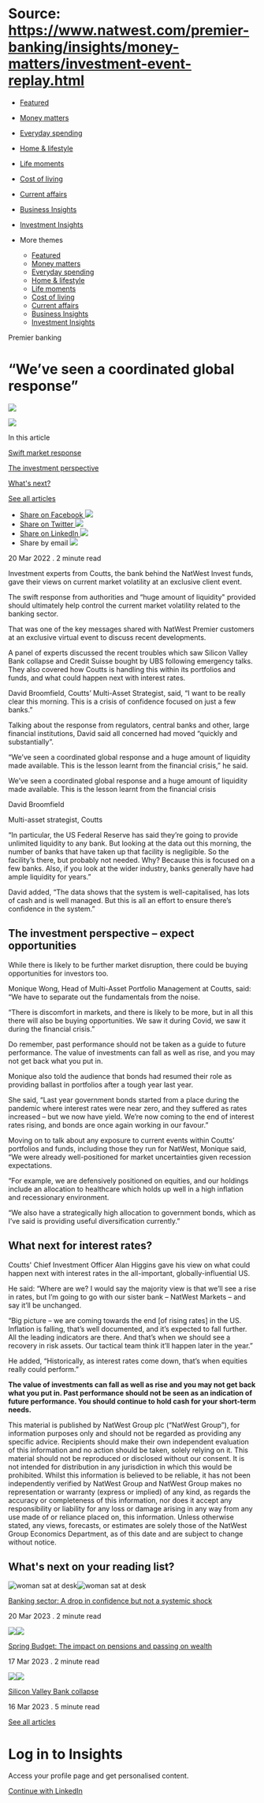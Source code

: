 # Source: https://www.natwest.com/premier-banking/insights/money-matters/investment-event-replay.html

* [Featured](https://www.natwest.com/premier-banking/insights.html)
* [Money matters](https://www.natwest.com/premier-banking/insights/money-matters.html)
* [Everyday spending](https://www.natwest.com/premier-banking/insights/spending.html)
* [Home & lifestyle](https://www.natwest.com/premier-banking/insights/at-home.html)
* [Life moments](https://www.natwest.com/premier-banking/insights/life-moments.html)
* [Cost of living](https://www.natwest.com/premier-banking/insights/cost-of-living.html)
* [Current affairs](https://www.natwest.com/premier-banking/insights/current-affairs.html)
* [Business Insights](https://www.natwest.com/business/insights.html)
* [Investment Insights](https://www.natwest.com/investments/our-insights.html)
* More themes

  + [Featured](https://www.natwest.com/premier-banking/insights.html "link")
  + [Money matters](https://www.natwest.com/premier-banking/insights/money-matters.html "link")
  + [Everyday spending](https://www.natwest.com/premier-banking/insights/spending.html "link")
  + [Home & lifestyle](https://www.natwest.com/premier-banking/insights/at-home.html "link")
  + [Life moments](https://www.natwest.com/premier-banking/insights/life-moments.html "link")
  + [Cost of living](https://www.natwest.com/premier-banking/insights/cost-of-living.html "link")
  + [Current affairs](https://www.natwest.com/premier-banking/insights/current-affairs.html "link")
  + [Business Insights](https://www.natwest.com/business/insights.html "link")
  + [Investment Insights](https://www.natwest.com/investments/our-insights.html "link")

Premier banking

# “We’ve seen a coordinated global response”

![](https://www.natwest.com/content/dam/natwest/personal/investments/article/image.dim.180.nw-prem-photo-woman-standing-with-tablet-article.jpg)

![](https://www.natwest.com/content/dam/natwest/personal/investments/article/image.dim.full.nw-prem-photo-woman-standing-with-tablet-article.jpg)

In this article

[Swift market response](#swift "Swift market response")

[The investment perspective](#perspective "The investment perspective")

[What's next?](#next "What's next?")

[See all articles](#articles "See all articles")

* [Share on Facebook ![](https://www.natwest.com/content/dam/natwest/business-insights/social-icons/facebook.png)](https://www.facebook.com/sharer/sharer.php?u=https://www.natwest.com/premier-banking/insights/money-matters/investment-event-replay.html)
* [Share on Twitter ![](https://www.natwest.com/content/dam/natwest/business-insights/social-icons/twitter.png)](https://www.twitter.com/share?url=https://www.natwest.com/premier-banking/insights/money-matters/investment-event-replay.html)
* [Share on LinkedIn ![](https://www.natwest.com/content/dam/natwest/business-insights/social-icons/linkedin.png)](http://www.linkedin.com/shareArticle?mini=true&url=https://www.natwest.com/premier-banking/insights/money-matters/investment-event-replay.html)
* Share by email ![](https://www.natwest.com/content/dam/natwest/business-insights/social-icons/email.png)

20 Mar 2022
. 2 minute read

Investment experts from Coutts, the bank behind the NatWest Invest funds, gave their views on current market volatility at an exclusive client event.

The swift response from authorities and “huge amount of liquidity" provided should ultimately help control the current market volatility related to the banking sector.

That was one of the key messages shared with NatWest Premier customers at an exclusive virtual event to discuss recent developments.

A panel of experts discussed the recent troubles which saw Silicon Valley Bank collapse and Credit Suisse bought by UBS following emergency talks. They also covered how Coutts is handling this within its portfolios and funds, and what could happen next with interest rates.

David Broomfield, Coutts’ Multi-Asset Strategist, said, “I want to be really clear this morning. This is a crisis of confidence focused on just a few banks.”

Talking about the response from regulators, central banks and other, large financial institutions, David said all concerned had moved “quickly and substantially”.

“We’ve seen a coordinated global response and a huge amount of liquidity made available. This is the lesson learnt from the financial crisis,” he said.

We’ve seen a coordinated global response and a huge amount of liquidity made available. This is the lesson learnt from the financial crisis

David Broomfield

Multi-asset strategist, Coutts

“In particular, the US Federal Reserve has said they’re going to provide unlimited liquidity to any bank. But looking at the data out this morning, the number of banks that have taken up that facility is negligible. So the facility’s there, but probably not needed. Why? Because this is focused on a few banks. Also, if you look at the wider industry, banks generally have had ample liquidity for years.”

David added, “The data shows that the system is well-capitalised, has lots of cash and is well managed. But this is all an effort to ensure there’s confidence in the system.”

## The investment perspective – expect opportunities

While there is likely to be further market disruption, there could be buying opportunities for investors too.

Monique Wong, Head of Multi-Asset Portfolio Management at Coutts, said: “We have to separate out the fundamentals from the noise.

“There is discomfort in markets, and there is likely to be more, but in all this there will also be buying opportunities. We saw it during Covid, we saw it during the financial crisis.”

Do remember, past performance should not be taken as a guide to future performance. The value of investments can fall as well as rise, and you may not get back what you put in.

Monique also told the audience that bonds had resumed their role as providing ballast in portfolios after a tough year last year.

She said, “Last year government bonds started from a place during the pandemic where interest rates were near zero, and they suffered as rates increased – but we now have yield. We’re now coming to the end of interest rates rising, and bonds are once again working in our favour.”

Moving on to talk about any exposure to current events within Coutts’ portfolios and funds, including those they run for NatWest, Monique said, “We were already well-positioned for market uncertainties given recession expectations.

“For example, we are defensively positioned on equities, and our holdings include an allocation to healthcare which holds up well in a high inflation and recessionary environment.

“We also have a strategically high allocation to government bonds, which as I’ve said is providing useful diversification currently.”

## What next for interest rates?

Coutts' Chief Investment Officer Alan Higgins gave his view on what could happen next with interest rates in the all-important, globally-influential US.

He said: “Where are we? I would say the majority view is that we’ll see a rise in rates, but I’m going to go with our sister bank – NatWest Markets – and say it’ll be unchanged.

“Big picture – we are coming towards the end [of rising rates] in the US. Inflation is falling, that’s well documented, and it’s expected to fall further. All the leading indicators are there. And that’s when we should see a recovery in risk assets. Our tactical team think it’ll happen later in the year.”

He added, “Historically, as interest rates come down, that’s when equities really could perform.”

**The value of investments can fall as well as rise and you may not get back what you put in. Past performance should not be seen as an indication of future performance. You should continue to hold cash for your short-term needs.**

This material is published by NatWest Group plc (“NatWest Group”), for information purposes only and should not be regarded as providing any specific advice. Recipients should make their own independent evaluation of this information and no action should be taken, solely relying on it. This material should not be reproduced or disclosed without our consent. It is not intended for distribution in any jurisdiction in which this would be prohibited. Whilst this information is believed to be reliable, it has not been independently verified by NatWest Group and NatWest Group makes no representation or warranty (express or implied) of any kind, as regards the accuracy or completeness of this information, nor does it accept any responsibility or liability for any loss or damage arising in any way from any use made of or reliance placed on, this information. Unless otherwise stated, any views, forecasts, or estimates are solely those of the NatWest Group Economics Department, as of this date and are subject to change without notice.

## What's next on your reading list?

![woman sat at desk](https://www.natwest.com/content/dam/natwest/business-insights/markets-and-economics/image.dim.180.nw-photo-people-walking-in-city-sunlight-getty-hero.jpg)![woman sat at desk](https://www.natwest.com/content/dam/natwest/business-insights/markets-and-economics/image.dim.360.nw-photo-people-walking-in-city-sunlight-getty-hero.jpg)

[Banking sector: A drop in confidence but not a systemic shock](https://www.natwest.com/content/natwest_com/en_uk/premier-banking/insights/current-affairs/banking-sector-not-systemic-shock.html)

20 Mar 2023 . 2 minute read

![](https://www.natwest.com/content/dam/natwest/premier/photography/article/image.dim.180.nw-prem-photo-flowers-article.jpg)![](https://www.natwest.com/content/dam/natwest/premier/photography/article/image.dim.360.nw-prem-photo-flowers-article.jpg)

[Spring Budget: The impact on pensions and passing on wealth](https://www.natwest.com/content/natwest_com/en_uk/premier-banking/insights/money-matters/spring-budget-the-impact-on-pensions-and-passing-on-wealth.html)

17 Mar 2023 . 2 minute read

![](https://www.natwest.com/content/dam/natwest/business-insights/technology/heroes/image.dim.180.insights-tech-photo-binary-code-1164x535.jpg)![](https://www.natwest.com/content/dam/natwest/business-insights/technology/heroes/image.dim.360.insights-tech-photo-binary-code-1164x535.jpg)

[Silicon Valley Bank collapse](https://www.natwest.com/content/natwest_com/en_uk/premier-banking/insights/current-affairs/silicon-valley-bank-collapse.html)

16 Mar 2023 . 5 minute read

[See all articles](https://www.natwest.com/premier-banking/insights.html#articles "See all articles")

# Log in to Insights

Access your profile page and get personalised content.

[Continue with LinkedIn](https://www.natwest.com/j_security_check?configid=linkedin-NatWest)